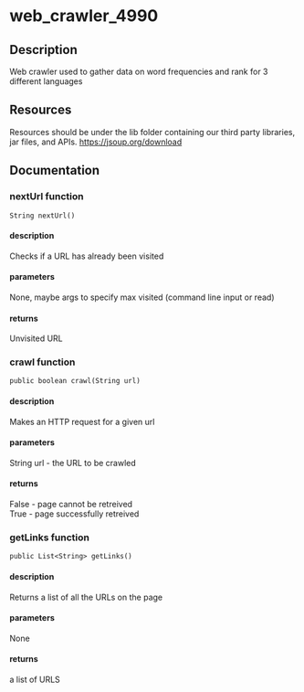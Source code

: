 # web_crawler_4990
## Description
Web crawler used to gather data on word frequencies and rank for 3 different languages
## Resources
Resources should be under the lib folder containing our third party libraries, jar files, and APIs.
https://jsoup.org/download
## Documentation
### nextUrl function
`String nextUrl()`
#### description
Checks if a URL has already been visited
#### parameters
None, maybe args to specify max visited (command line input or read)
#### returns
Unvisited URL
### crawl function
`public boolean crawl(String url)`
#### description
Makes an HTTP request for a given url
#### parameters
String url - the URL to be crawled
#### returns
False - page cannot be retreived\
True - page successfully retreived
### getLinks function
`public List<String> getLinks()`
#### description
Returns a list of all the URLs on the page
#### parameters
None
#### returns
a list of URLS
